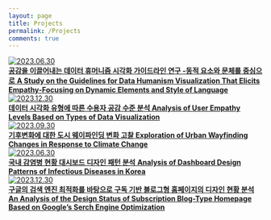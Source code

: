 ```yaml
---
layout: page
title: Projects
permalink: /Projects
comments: true
---
```


<div class="mb-30px">
    <div class="databox data_01">
        <a href="{{ site.baseurl }}/01_A-Study-on-the-Guidelines-for-Data-Humanism-Visualization-That-Elicits-Empathy">
            <div class="row">
                <div class="col-12 col-md-12 col-lg-3 pr-lg-0">
                    <img class="" src="{{site.baseurl}}/assets/images/Thumb/01Thumb.jpg" alt="2023.06.30" />
                </div>
                <div class="col-12 col-md-12 col-lg-9">
                    <b>공감을 이끌어내는 데이터 휴머니즘 시각화 가이드라인 연구 -동적 요소와 문체를 중심으로</b>
                    <b>A Study on the Guidelines for Data Humanism Visualization That Elicits Empathy-Focusing on Dynamic Elements and Style of Language</b>
                </div>
            </div>
        </a>
    </div>
    <div class="databox data_02">
        <a href="{{ site.baseurl }}/02_Analysis-of-User-Empathy-Levels-Based-on-Types-of-Data-Visualization">
            <div class="row">
                <div class="col-12 col-md-12 col-lg-3 pr-lg-0">
                    <img class="" src="{{site.baseurl}}/assets/images/Thumb/03Thumb.jpg" alt="2023.12.30" />
                </div>
                <div class="col-12 col-md-12 col-lg-9">
                    <b>데이터 시각화 유형에 따른 수용자 공감 수준 분석 </b>
                    <b>Analysis of User Empathy Levels Based on Types of Data Visualization</b>
                </div>
            </div>
        </a>
    </div>
    <div class="databox data_03">
        <a href="{{ site.baseurl }}/03_Exploration-of-Urban-Wayfinding-Changes-in-Response-to-Climate-Change">
            <div class="row">
                <div class="col-12 col-md-12 col-lg-3 pr-lg-0">
                    <img class="" src="{{site.baseurl}}/assets/images/Thumb/02Thumb.jpg" alt="2023.09.30" />
                </div>
                <div class="col-12 col-md-12 col-lg-9">
                    <b>기후변화에 대한 도시 웨이파인딩 변화 고찰</b>
                    <b>Exploration of Urban Wayfinding Changes in Response to Climate Change</b>
                </div>
            </div>
        </a>
    </div>
    <div class="databox data_04">
        <a href="{{ site.baseurl }}/04_Dashboard-Design-Patterns-of-Infectious-Diseases-in-Korea">
            <div class="row">
                <div class="col-12 col-md-12 col-lg-3 pr-lg-0">
                    <img class="" src="{{site.baseurl}}/assets/images/Thumb/01Thumb.jpg" alt="2023.06.30" />
                </div>
                <div class="col-12 col-md-12 col-lg-9">
                    <b>국내 감염병 현황 대시보드 디자인 패턴 분석</b>
                    <b>Analysis of Dashboard Design Patterns of Infectious Diseases in Korea</b>
                </div>
            </div>
        </a>
    </div>
    <div class="databox data_05">
        <a href="{{ site.baseurl }}/05_An-Analysis-of-the-Design-Status-of-Subscription-Blog-Type-Homepage-Based-on-Google’s-Serch-Engine-Optimization">
            <div class="row">
                <div class="col-12 col-md-12 col-lg-3 pr-lg-0">
                    <img class="" src="{{site.baseurl}}/assets/images/Thumb/03Thumb.jpg" alt="2023.12.30" />
                </div>
                <div class="col-12 col-md-12 col-lg-9">
                    <b>구글의 검색 엔진 최적화를 바탕으로 구독 기반 블로그형 홈페이지의 디자인 현황 분석</b>
                    <b>An Analysis of the Design Status of Subscription Blog-Type Homepage Based on Google’s Serch Engine Optimization</b>
                </div>
            </div>
        </a>
    </div>
    <div class="databox data_03" style="display:none;">
        <a href="{{ site.baseurl }}/01_interactive_web">
            <div class="row">
                <div class="col-12 col-md-12 col-lg-3 pr-lg-0">
                    <img class="" src="{{site.baseurl}}/assets/images/data23-02.jpg" alt="" />
                </div>
                <div class="col-12 col-md-12 col-lg-9">
                    <b>02.Hello, dolphin?</b>
                    <p>Study Results Based on the Method of Delivery - Dolphin Story</p>
                    <p>If you want to check, please click.<br>(for mobile)</p>
                </div>
            </div>
        </a>
    </div>
</div>
